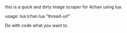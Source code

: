 this is a quick and dirty image scraper for 4chan using lua.

usage: lua lchan.lua "thread-url" 

Do with code what you want to.
